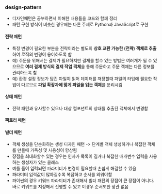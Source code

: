 ### design-pattern
* 디자인패턴은 공부하면서 이해한 내용들을 코드와 함께 정리
* 패턴 구현 방식이 비슷한 경우에는 다른 주제로 Python과 JavaScript로 구현


#### 전략 패턴
- 특정 변경이 필요한 부분을 전략이라는 별도의 **상호 교환 가능한 (전략) 객체로 추출**하여 로직의 변경이 용이하도록 함
- 예) 주문을 위해서는 결제가 필요하지만 결제를 할수 있는 방법은 여러개가 될 수 있으므로 **여러 결제 방식의 결제 작업 객체**을 통해 주문하고 주문 객체는 다른 정보를 관리하도록 함
- 예) 환경 설정 정보가 담긴 파일이 읽어 데이터를 저장할때 파일의 타입에 필요한 작업이 다르므로 **파일 확장자에 맞게 파일을 읽는 객체**를 분리시킴


#### 상태 패턴
- 전략 패턴과 유사할수 있으나 대상 컴포넌트의 상태를 추출된 객체에서 변경함 

#### 팩토리 패턴


#### 빌더 패턴
* 객체 생성을 단순화하는 생성 디자인 패턴 -> 단계별 객체 생성하거나 복잡한 객체를 만들때 가독성 및 사용성이 향상됨
* 장점을 최대화할수 있는 경우는 인자가 목록이 길거나 복잡한 매개변수 입력을 사용하는 생성자가 있는 클래스
* 예를 들어 입력되던 파라미터가 변경이 필요할때 손쉽게 해결할 수 있음
* 파라미터 입력값이 많아질수록 복잡하고 순서를 외워야함
* 파이썬의 경우 키워드 파라미터가 존재해서 빌더 패턴의 장점이 큰 장점이 아니다. 바로 키워드를 지정해서 진행할 수 있고 이경우 순서또한 상관 없음